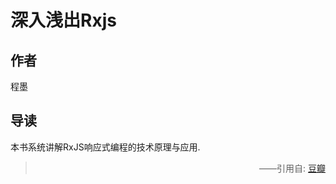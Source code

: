 # 深入浅出Rxjs

## 作者

程墨

## 导读

本书系统讲解RxJS响应式编程的技术原理与应用.

> <p style="text-align: right;">——引用自: <a href="https://book.douban.com">豆瓣</a></p>